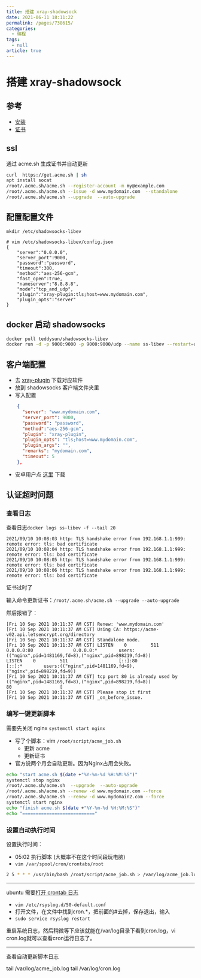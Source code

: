 ```yaml
---
title: 搭建 xray-shadowsock
date: 2021-06-11 18:11:22
permalink: /pages/738615/
categories: 
  - 编程
tags: 
  - null
article: true
---
```

# 搭建 xray-shadowsock

## 参考

- [安装](https://github.com/xinlc/scripts/blob/0f08db90c5cf39c033d5ff7b43a07d9adfa1646c/net/shadowsocks_install/docker/shadowsocks-libev/README.md)
- [证书](https://github.com/acmesh-official/acme.sh/wiki/%E8%AF%B4%E6%98%8E)

## ssl

通过 acme.sh 生成证书并自动更新

``` bash
curl  https://get.acme.sh | sh
apt install socat
/root/.acme.sh/acme.sh --register-account -m my@example.com
/root/.acme.sh/acme.sh --issue -d www.mydomain.com  --standalone
/root/.acme.sh/acme.sh --upgrade  --auto-upgrade
```

## 配置配置文件

`mkdir /etc/shadowsocks-libev`

``` vim
# vim /etc/shadowsocks-libev/config.json
{
    "server":"0.0.0.0",
    "server_port":9000,
    "password":"password",
    "timeout":300,
    "method":"aes-256-gcm",
    "fast_open":true,
    "nameserver":"8.8.8.8",
    "mode":"tcp_and_udp",
    "plugin":"xray-plugin:tls;host=www.mydomain.com",
    "plugin_opts":"server"
}
```

## docker 启动 shadowsocks

``` bash
docker pull teddysun/shadowsocks-libev
docker run -d -p 9000:9000 -p 9000:9000/udp --name ss-libev --restart=always -v /etc/shadowsocks-libev:/etc/shadowsocks-libev -v /root/.acme.sh:/root/.acme.sh teddysun/shadowsocks-libev
```

## 客户端配置

- 去 [xray-plugin](https://github.com/teddysun/xray-plugin/releases/tag/v1.4.2) 下载对应软件
- 放到 shadowsocks 客户端文件夹里
- 写入配置

``` json
    {
      "server": "www.mydomain.com",
      "server_port": 9000,
      "password": "password",
      "method":"aes-256-gcm",
      "plugin": "xray-plugin",
      "plugin_opts": "tls;host=www.mydomain.com",
      "plugin_args": "",
      "remarks": "mydomain.com",
      "timeout": 5
    },
```

- 安卓用户点 [这里](https://github.com/teddysun/xray-plugin-android/releases) 下载

## 认证超时问题

### 查看日志

查看日志`docker logs ss-libev -f --tail 20`

```text
2021/09/10 10:08:03 http: TLS handshake error from 192.168.1.1:999: remote error: tls: bad certificate
2021/09/10 10:08:04 http: TLS handshake error from 192.168.1.1:999: remote error: tls: bad certificate
2021/09/10 10:08:05 http: TLS handshake error from 192.168.1.1:999: remote error: tls: bad certificate
2021/09/10 10:08:06 http: TLS handshake error from 192.168.1.1:999: remote error: tls: bad certificate
```

证书过时了

输入命令更新证书：`/root/.acme.sh/acme.sh --upgrade --auto-upgrade`

然后报错了：

``` text
[Fri 10 Sep 2021 10:11:37 AM CST] Renew: 'www.mydomain.com'
[Fri 10 Sep 2021 10:11:37 AM CST] Using CA: https://acme-v02.api.letsencrypt.org/directory
[Fri 10 Sep 2021 10:11:37 AM CST] Standalone mode.
[Fri 10 Sep 2021 10:11:37 AM CST] LISTEN    0         511                0.0.0.0:80               0.0.0.0:*        users:(("nginx",pid=1481169,fd=8),("nginx",pid=898219,fd=8))                   
LISTEN    0         511                   [::]:80                  [::]:*        users:(("nginx",pid=1481169,fd=9),("nginx",pid=898219,fd=9))                   
[Fri 10 Sep 2021 10:11:37 AM CST] tcp port 80 is already used by (("nginx",pid=1481169,fd=8),("nginx",pid=898219,fd=8))                   
80                  [
[Fri 10 Sep 2021 10:11:37 AM CST] Please stop it first
[Fri 10 Sep 2021 10:11:37 AM CST] _on_before_issue.
```

### 编写一键更新脚本

需要先关闭 nginx `systemctl start nginx`

- 写了个脚本：vim `/root/script/acme_job.sh`
  - 更新 acme
  - 更新证书
- 官方说两个月会自动更新。因为Nginx占用会失败。

``` bash
echo "start acme.sh $(date +"%Y-%m-%d %H:%M:%S")"
systemctl stop nginx   
/root/.acme.sh/acme.sh  --upgrade  --auto-upgrade
/root/.acme.sh/acme.sh --renew -d www.mydomain.com --force
/root/.acme.sh/acme.sh --renew -d www.mydomain2.com --force
systemctl start nginx
echo "finish acme.sh $(date +"%Y-%m-%d %H:%M:%S")"
echo "==========================="
```

### 设置自动执行时间

设置执行时间：  

- 05:02 执行脚本 (大概率不在这个时间段玩电脑)
- `vim /var/spool/cron/crontabs/root`

``` bash
2 5 * * * /usr/bin/bash /root/script/acme_job.sh > /var/log/acme_job.log
```

---

ubuntu 需要[打开 crontab 日志](https://blog.csdn.net/k_young1997/article/details/81606667)

- `vim /etc/rsyslog.d/50-default.conf`
- 打开文件，在文件中找到cron.*，把前面的#去掉，保存退出，输入
- `sudo service rsyslog restart`

重启系统日志，然后稍微等下应该就能在/var/log目录下看到cron.log，vi cron.log就可以查看cron运行日志了。

---

查看自动更新脚本日志

tail /var/log/acme_job.log
tail /var/log/cron.log
